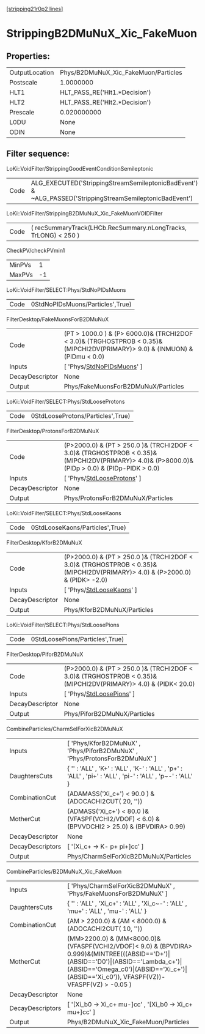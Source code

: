 [[stripping21r0p2 lines]](./stripping21r0p2-index)

# StrippingB2DMuNuX_Xic_FakeMuon

## Properties:

|                |                                      |
|----------------|--------------------------------------|
| OutputLocation | Phys/B2DMuNuX_Xic_FakeMuon/Particles |
| Postscale      | 1.0000000                            |
| HLT1           | HLT_PASS_RE('Hlt1.\*Decision')       |
| HLT2           | HLT_PASS_RE('Hlt2.\*Decision')       |
| Prescale       | 0.020000000                          |
| L0DU           | None                                 |
| ODIN           | None                                 |

## Filter sequence:

LoKi::VoidFilter/StrippingGoodEventConditionSemileptonic

|      |                                                                                                          |
|------|----------------------------------------------------------------------------------------------------------|
| Code | ALG_EXECUTED('StrippingStreamSemileptonicBadEvent') & ~ALG_PASSED('StrippingStreamSemileptonicBadEvent') |

LoKi::VoidFilter/StrippingB2DMuNuX_Xic_FakeMuonVOIDFilter

|      |                                                                 |
|------|-----------------------------------------------------------------|
| Code | ( recSummaryTrack(LHCb.RecSummary.nLongTracks, TrLONG) \< 250 ) |

CheckPV/checkPVmin1

|        |     |
|--------|-----|
| MinPVs | 1   |
| MaxPVs | -1  |

LoKi::VoidFilter/SELECT:Phys/StdNoPIDsMuons

|      |                                  |
|------|----------------------------------|
| Code | 0StdNoPIDsMuons/Particles',True) |

FilterDesktop/FakeMuonsForB2DMuNuX

|                 |                                                                                                                                   |
|-----------------|-----------------------------------------------------------------------------------------------------------------------------------|
| Code            | (PT \> 1000.0 ) & (P\> 6000.0)& (TRCHI2DOF \< 3.0)& (TRGHOSTPROB \< 0.35)& (MIPCHI2DV(PRIMARY)\> 9.0) & (INMUON) & (PIDmu \< 0.0) |
| Inputs          | [ 'Phys/[StdNoPIDsMuons](./stripping21r0p2-commonparticles-stdnopidsmuons)' ]                                                   |
| DecayDescriptor | None                                                                                                                              |
| Output          | Phys/FakeMuonsForB2DMuNuX/Particles                                                                                               |

LoKi::VoidFilter/SELECT:Phys/StdLooseProtons

|      |                                   |
|------|-----------------------------------|
| Code | 0StdLooseProtons/Particles',True) |

FilterDesktop/ProtonsForB2DMuNuX

|                 |                                                                                                                                                      |
|-----------------|------------------------------------------------------------------------------------------------------------------------------------------------------|
| Code            | (P\>2000.0) & (PT \> 250.0 )& (TRCHI2DOF \< 3.0)& (TRGHOSTPROB \< 0.35)& (MIPCHI2DV(PRIMARY)\> 4.0)& (P\>8000.0)& (PIDp \> 0.0) & (PIDp-PIDK \> 0.0) |
| Inputs          | [ 'Phys/[StdLooseProtons](./stripping21r0p2-commonparticles-stdlooseprotons)' ]                                                                    |
| DecayDescriptor | None                                                                                                                                                 |
| Output          | Phys/ProtonsForB2DMuNuX/Particles                                                                                                                    |

LoKi::VoidFilter/SELECT:Phys/StdLooseKaons

|      |                                 |
|------|---------------------------------|
| Code | 0StdLooseKaons/Particles',True) |

FilterDesktop/KforB2DMuNuX

|                 |                                                                                                                                   |
|-----------------|-----------------------------------------------------------------------------------------------------------------------------------|
| Code            | (P\>2000.0) & (PT \> 250.0 )& (TRCHI2DOF \< 3.0)& (TRGHOSTPROB \< 0.35)& (MIPCHI2DV(PRIMARY)\> 4.0) & (P\>2000.0) & (PIDK\> -2.0) |
| Inputs          | [ 'Phys/[StdLooseKaons](./stripping21r0p2-commonparticles-stdloosekaons)' ]                                                     |
| DecayDescriptor | None                                                                                                                              |
| Output          | Phys/KforB2DMuNuX/Particles                                                                                                       |

LoKi::VoidFilter/SELECT:Phys/StdLoosePions

|      |                                 |
|------|---------------------------------|
| Code | 0StdLoosePions/Particles',True) |

FilterDesktop/PiforB2DMuNuX

|                 |                                                                                                                     |
|-----------------|---------------------------------------------------------------------------------------------------------------------|
| Code            | (P\>2000.0) & (PT \> 250.0 )& (TRCHI2DOF \< 3.0)& (TRGHOSTPROB \< 0.35)& (MIPCHI2DV(PRIMARY)\> 4.0) & (PIDK\< 20.0) |
| Inputs          | [ 'Phys/[StdLoosePions](./stripping21r0p2-commonparticles-stdloosepions)' ]                                       |
| DecayDescriptor | None                                                                                                                |
| Output          | Phys/PiforB2DMuNuX/Particles                                                                                        |

CombineParticles/CharmSelForXicB2DMuNuX

|                  |                                                                                                             |
|------------------|-------------------------------------------------------------------------------------------------------------|
| Inputs           | [ 'Phys/KforB2DMuNuX' , 'Phys/PiforB2DMuNuX' , 'Phys/ProtonsForB2DMuNuX' ]                                |
| DaughtersCuts    | { '' : 'ALL' , 'K+' : 'ALL' , 'K-' : 'ALL' , 'p+' : 'ALL' , 'pi+' : 'ALL' , 'pi-' : 'ALL' , 'p~-' : 'ALL' } |
| CombinationCut   | (ADAMASS('Xi_c+') \< 90.0 ) & (ADOCACHI2CUT( 20, ''))                                                       |
| MotherCut        | (ADMASS('Xi_c+') \< 80.0 )& (VFASPF(VCHI2/VDOF) \< 6.0) & (BPVVDCHI2 \> 25.0) & (BPVDIRA\> 0.99)            |
| DecayDescriptor  | None                                                                                                        |
| DecayDescriptors | [ '[Xi_c+ -\> K- p+ pi+]cc' ]                                                                           |
| Output           | Phys/CharmSelForXicB2DMuNuX/Particles                                                                       |

CombineParticles/B2DMuNuX_Xic_FakeMuon

|                  |                                                                                                                                                                                                                                      |
|------------------|--------------------------------------------------------------------------------------------------------------------------------------------------------------------------------------------------------------------------------------|
| Inputs           | [ 'Phys/CharmSelForXicB2DMuNuX' , 'Phys/FakeMuonsForB2DMuNuX' ]                                                                                                                                                                    |
| DaughtersCuts    | { '' : 'ALL' , 'Xi_c+' : 'ALL' , 'Xi_c~-' : 'ALL' , 'mu+' : 'ALL' , 'mu-' : 'ALL' }                                                                                                                                                  |
| CombinationCut   | (AM \> 2200.0) & (AM \< 8000.0) & (ADOCACHI2CUT( 10, ''))                                                                                                                                                                            |
| MotherCut        | (MM\>2200.0) & (MM\<8000.0)&(VFASPF(VCHI2/VDOF)\< 9.0) & (BPVDIRA\> 0.999)&(MINTREE(((ABSID=='D+')\|(ABSID=='D0')\|(ABSID=='Lambda_c+')\|(ABSID=='Omega_c0')\|(ABSID=='Xi_c+')\|(ABSID=='Xi_c0')), VFASPF(VZ))-VFASPF(VZ) \> -0.05 ) |
| DecayDescriptor  | None                                                                                                                                                                                                                                 |
| DecayDescriptors | [ '[Xi_b0 -\> Xi_c+ mu-]cc' , '[Xi_b0 -\> Xi_c+ mu+]cc' ]                                                                                                                                                                      |
| Output           | Phys/B2DMuNuX_Xic_FakeMuon/Particles                                                                                                                                                                                                 |
